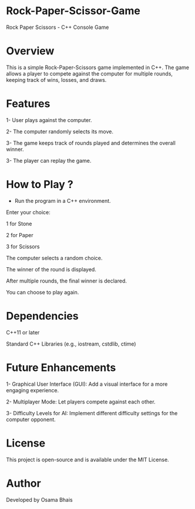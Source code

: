 # Rock-Paper-Scissor-Game
Rock Paper Scissors - C++ Console Game

# Overview

This is a simple Rock-Paper-Scissors game implemented in C++. The game allows a player to compete against the computer for multiple rounds, keeping track of wins, losses, and draws.

# Features

1- User plays against the computer.

2- The computer randomly selects its move.

3- The game keeps track of rounds played and determines the overall winner.

3- The player can replay the game.

# How to Play ?

* Run the program in a C++ environment.

Enter your choice:

1 for Stone

2 for Paper

3 for Scissors

The computer selects a random choice.

The winner of the round is displayed.

After multiple rounds, the final winner is declared.

You can choose to play again.

# Dependencies
C++11 or later

Standard C++ Libraries (e.g., iostream, cstdlib, ctime)

# Future Enhancements
1- Graphical User Interface (GUI): Add a visual interface for a more engaging experience.

2- Multiplayer Mode: Let players compete against each other.

3- Difficulty Levels for AI: Implement different difficulty settings for the computer opponent.

# License
This project is open-source and is available under the MIT License.

# Author
Developed by Osama Bhais
